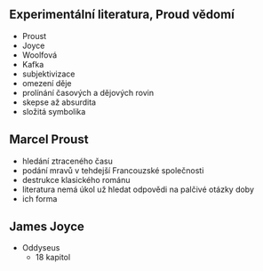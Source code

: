 ## Experimentální literatura, Proud vědomí
- Proust
- Joyce
- Woolfová
- Kafka
- subjektivizace
- omezení děje
- prolínání časových a dějových rovin
- skepse až absurdita
- složitá symbolika

## Marcel Proust
- hledání ztraceného času
- podání mravů v tehdejší Francouzské společnosti
- destrukce klasického románu
- literatura nemá úkol už hledat odpovědi na palčivé otázky doby
- ich forma

## James Joyce
- Oddyseus
    - 18 kapitol